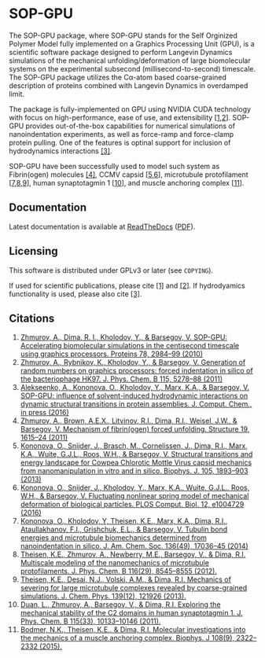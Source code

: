 SOP-GPU
=======

The SOP-GPU package, where SOP-GPU stands for the Self Orginized Polymer Model fully implemented on a Graphics Processing Unit (GPU), is a scientific software package designed to perform Langevin Dynamics simulations of the mechanical unfolding/deformation of large biomolecular systems on the experimental subsecond (millisecond-to-second) timescale. The SOP-GPU package utilizes the Cα-atom based coarse-grained description of proteins combined with Langevin Dynamics in overdamped limit.

The package is fully-implemented on GPU using NVIDIA CUDA technology with focus on high-performance, ease of use, and extensibility [[1][Zhmurov2010],[2][Zhmurov2011]]. SOP-GPU provides out-of-the-box capabilities for numerical simulations of nanoindentation experiments, as well as force-ramp and force-clamp protein pulling. One of the features is optinal support for inclusion of hydrodynamics interactions [[3]][Alekseenko2016].

SOP-GPU have been successfully used to model such system as Fibrin(ogen) molecules [[4]][Zhmurov2011a], CCMV capsid [[5][Kononova2013a],[6][Kononova2016]], microtubule protofilament [[7][Kononova2013b],[8][Theisen2012],[9][Theisen2013]], human synaptotagmin 1 [[10][Duan2011]], and muscle anchoring complex [[11][Bodmer2015]].

Documentation
-------------

Latest documentation is available at [ReadTheDocs](http://sop-gpu.readthedocs.org/en/latest/) ([PDF](http://readthedocs.org/projects/sop-gpu/downloads/pdf/latest/)).


Licensing
---------

This software is distributed under GPLv3 or later (see `COPYING`).

If used for scientific publications, please cite [[1]][Zhmurov2010] and [[2]][Zhmurov2011]. If hydrodyamics functionality is used, please also cite [[3]][Alekseenko2016].


Citations
---------

 1. [Zhmurov, A., Dima, R. I., Kholodov, Y., & Barsegov, V. SOP-GPU: Accelerating biomolecular simulations in the centisecond timescale using graphics processors. Proteins 78, 2984–99 (2010)][Zhmurov2010]
 2. [Zhmurov, A., Rybnikov, K., Kholodov, Y., & Barsegov, V. Generation of random numbers on graphics processors: forced indentation in silico of the bacteriophage HK97. J. Phys. Chem. B 115, 5278–88 (2011)][Zhmurov2011]
 3. [Alekseenko, A., Kononova, O., Kholodov, Y., Marx, K.A., & Barsegov, V. SOP-GPU: influence of solvent-induced hydrodynamic interactions on dynamic structural transitions in protein assemblies. J. Comput. Chem., in press (2016)][Alekseenko2016]
 4. [Zhmurov, A., Brown, A.E.X., Litvinov, R.I., Dima, R.I., Weisel, J.W., & Barsegov, V. Mechanism of fibrin(ogen) forced unfolding. Structure 19, 1615–24 (2011)][Zhmurov2011a]
 5. [Kononova, O., Snijder, J., Brasch, M., Cornelissen, J., Dima, R.I., Marx, K.A., Wuite, G.J.L., Roos, W.H., & Barsegov, V. Structural transitions and energy landscape for Cowpea Chlorotic Mottle Virus capsid mechanics from nanomanipulation in vitro and in silico. Biophys. J. 105, 1893–903 (2013)][Kononova2013a]
 6. [Kononova, O., Snijder, J., Kholodov, Y., Marx, K.A., Wuite, G.J.L., Roos, W.H., & Barsegov, V. Fluctuating nonlinear spring model of mechanical deformation of biological particles. PLOS Comput. Biol. 12, e1004729 (2016)][Kononova2016]
 7. [Kononova, O., Kholodov, Y, Theisen, K.E., Marx, K.A., Dima, R.I., Ataullakhanov, F.I., Grishchuk, E.L., & Barsegov, V. Tubulin bond energies and microtubule biomechanics determined from nanoindentation in silico. J. Am. Chem. Soc. 136(49), 17036–45 (2014)][Kononova2013b]
 8. [Theisen, K.E., Zhmurov, A., Newberry, M.E., Barsegov, V., & Dima, R.I. Multiscale modeling of the nanomechanics of microtubule protofilaments. J. Phys. Chem. B 116(29), 8545–8555 (2012).][Theisen2012]
 9. [Theisen, K.E., Desai, N.J., Volski, A.M., & Dima, R.I. Mechanics of severing for large microtubule complexes revealed by coarse-grained simulations. J. Chem. Phys. 139(12), 121926 (2013).][Theisen2013]
 10. [Duan, L., Zhmurov, A., Barsegov, V., & Dima, R.I. Exploring the mechanical stability of the C2 domains in human synaptotagmin 1. J. Phys. Chem. B 115(33), 10133–10146 (2011).][Duan2011]
 11. [Bodmer, N.K., Theisen, K.E., & Dima, R.I. Molecular investigations into the mechanics of a muscle anchoring complex. Biophys. J 108(9), 2322–2332 (2015).][Bodmer2015] 

[Zhmurov2010]: http://dx.doi.org/10.1002/prot.22824
[Zhmurov2011]: http://dx.doi.org/10.1021/jp109079t
[Alekseenko2016]: http://dx.doi.org/10.1002/jcc.24368
[Zhmurov2011a]: http://dx.doi.org/10.1016/j.str.2011.08.013
[Kononova2013a]: http://dx.doi.org/10.1016/j.bpj.2013.08.032
[Kononova2016]: http://dx.doi.org/10.1371/journal.pcbi.1004729
[Kononova2013b]: http://dx.doi.org/10.1021/ja506385p
[Theisen2012]:  http://dx.doi.org/10.1021/jp212608f
[Theisen2013]: http://dx.doi.org/10.1063/1.4819817
[Duan2011]: http://dx.doi.org/10.1021/jp2025945
[Bodmer2015]: http://dx.doi.org/10.1016/j.bpj.2015.03.036

